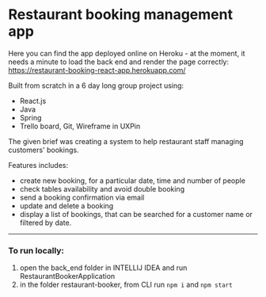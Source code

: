 # Restaurant booking management app

Here you can find the app deployed online on Heroku - at the moment, it needs a minute to load the back end and render the page correctly: https://restaurant-booking-react-app.herokuapp.com/

Built from scratch in a 6 day long group project using:

* React.js
* Java
* Spring
* Trello board, Git, Wireframe in UXPin

The given brief was creating a system to help restaurant staff managing customers' bookings.

Features includes:

* create new booking, for a particular date, time and number of people
* check tables availability and avoid double booking
* send a booking confirmation via email
* update and delete a booking
* display a list of bookings, that can be searched for a customer name or filtered by date.

-----------------
### To run locally:

1. open the back_end folder in INTELLIJ IDEA and run RestaurantBookerApplication
2. in the folder restaurant-booker, from CLI run `npm i` and `npm start`

